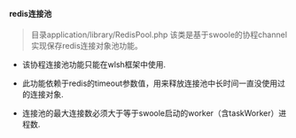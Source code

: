 #### redis连接池

> 目录application/library/RedisPool.php 该类是基于swoole的协程channel实现保存redis连接对象池功能。

* 该协程连接池功能只能在wlsh框架中使用.

* 此功能依赖于redis的timeout参数值，用来释放连接池中长时间一直没使用过的连接对象.

* 连接池的最大连接数必须大于等于swoole启动的worker（含taskWorker）进程数.
